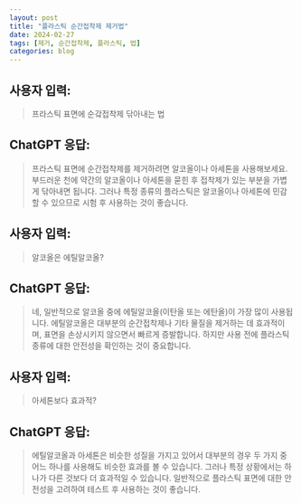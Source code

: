 ```yaml
---
layout: post
title: "플라스틱 순간접착제 제거법"
date: 2024-02-27
tags: [제거, 순간접착제, 플라스틱, 법]
categories: blog
---
```


## 사용자 입력:
> 프라스틱 표면에 순갘접착제 닦아내는 법

## ChatGPT 응답:
> 프라스틱 표면에 순간접착제를 제거하려면 알코올이나 아세톤을 사용해보세요. 부드러운 천에 약간의 알코올이나 아세톤을 묻힌 후 접착제가 있는 부분을 가볍게 닦아내면 됩니다. 그러나 특정 종류의 플라스틱은 알코올이나 아세톤에 민감할 수 있으므로 시험 후 사용하는 것이 좋습니다.

## 사용자 입력:
> 알코올은 에틸알코올?

## ChatGPT 응답:
> 네, 일반적으로 알코올 중에 에틸알코올(이탄올 또는 에탄올)이 가장 많이 사용됩니다. 에틸알코올은 대부분의 순간접착제나 기타 물질을 제거하는 데 효과적이며, 표면을 손상시키지 않으면서 빠르게 증발합니다. 하지만 사용 전에 플라스틱 종류에 대한 안전성을 확인하는 것이 중요합니다.

## 사용자 입력:
> 아세톤보다 효과적?

## ChatGPT 응답:
> 에틸알코올과 아세톤은 비슷한 성질을 가지고 있어서 대부분의 경우 두 가지 중 어느 하나를 사용해도 비슷한 효과를 볼 수 있습니다. 그러나 특정 상황에서는 하나가 다른 것보다 더 효과적일 수 있습니다. 일반적으로 플라스틱 표면에 대한 안전성을 고려하여 테스트 후 사용하는 것이 좋습니다.

